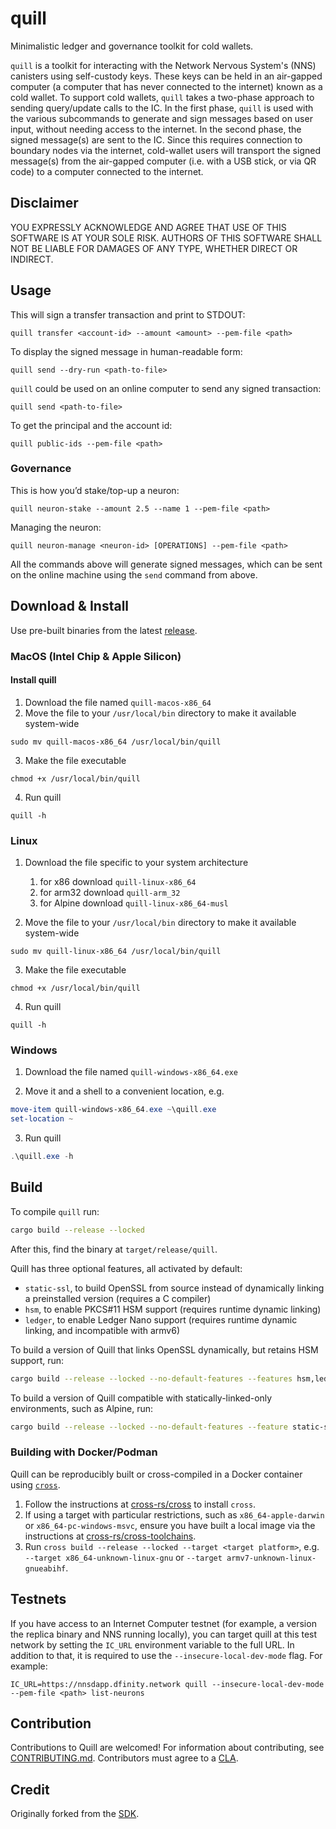 # quill

Minimalistic ledger and governance toolkit for cold wallets.

`quill` is a toolkit for interacting with the Network Nervous System's (NNS) canisters using self-custody keys. These
keys
can be held in an air-gapped computer (a computer
that has never connected to the internet) known as a cold wallet. To support cold wallets, `quill` takes a two-phase
approach to sending query/update calls to the IC. In the first phase, `quill` is used with the various subcommands to
generate and sign messages based on user input, without needing access to the internet. In the second phase, the signed
message(s) are sent to the IC. Since this requires connection to boundary nodes via the internet, cold-wallet users will
transport the signed message(s) from the air-gapped computer (i.e. with a USB stick, or via QR code) to a computer connected to the
internet.

## Disclaimer

YOU EXPRESSLY ACKNOWLEDGE AND AGREE THAT USE OF THIS SOFTWARE IS AT YOUR SOLE RISK.
AUTHORS OF THIS SOFTWARE SHALL NOT BE LIABLE FOR DAMAGES OF ANY TYPE, WHETHER DIRECT OR INDIRECT.

## Usage

This will sign a transfer transaction and print to STDOUT:

    quill transfer <account-id> --amount <amount> --pem-file <path>

To display the signed message in human-readable form:

    quill send --dry-run <path-to-file>

`quill` could be used on an online computer to send any signed transaction:

    quill send <path-to-file>

To get the principal and the account id:

    quill public-ids --pem-file <path>

### Governance

This is how you’d stake/top-up a neuron:

    quill neuron-stake --amount 2.5 --name 1 --pem-file <path>

Managing the neuron:

    quill neuron-manage <neuron-id> [OPERATIONS] --pem-file <path>

All the commands above will generate signed messages, which can be sent on the online machine using the `send` command
from above.

## Download & Install

Use pre-built binaries from the latest [release](https://github.com/dfinity/quill/releases).

### MacOS (Intel Chip & Apple Silicon)

#### Install quill
1. Download the file named `quill-macos-x86_64`
2. Move the file to your `/usr/local/bin` directory to make it available system-wide

```shell
sudo mv quill-macos-x86_64 /usr/local/bin/quill
```

3. Make the file executable

```shell
chmod +x /usr/local/bin/quill
```

4. Run quill

```shell
quill -h
```

### Linux

1. Download the file specific to your system architecture
    1. for x86 download `quill-linux-x86_64`
    2. for arm32 download `quill-arm_32`
    3. for Alpine download `quill-linux-x86_64-musl`

2. Move the file to your `/usr/local/bin` directory to make it available system-wide

```shell
sudo mv quill-linux-x86_64 /usr/local/bin/quill
```

3. Make the file executable

```shell
chmod +x /usr/local/bin/quill 
```

4. Run quill

```shell
quill -h
```

### Windows

1. Download the file named `quill-windows-x86_64.exe`

2. Move it and a shell to a convenient location, e.g.

```ps1
move-item quill-windows-x86_64.exe ~\quill.exe
set-location ~
```

3. Run quill

```ps1
.\quill.exe -h
```

## Build

To compile `quill` run:

```sh
cargo build --release --locked
```

After this, find the binary at `target/release/quill`.

Quill has three optional features, all activated by default:

- `static-ssl`, to build OpenSSL from source instead of dynamically linking a preinstalled version (requires a C compiler)
- `hsm`, to enable PKCS#11 HSM support (requires runtime dynamic linking)
- `ledger`, to enable Ledger Nano support (requires runtime dynamic linking, and incompatible with armv6)

To build a version of Quill that links OpenSSL dynamically, but retains HSM support, run:

```sh
cargo build --release --locked --no-default-features --features hsm,ledger
```

To build a version of Quill compatible with statically-linked-only environments, such as Alpine, run:

```sh
cargo build --release --locked --no-default-features --feature static-ssl
```

### Building with Docker/Podman

Quill can be reproducibly built or cross-compiled in a Docker container using [`cross`](https://github.com/cross-rs/cross).

1. Follow the instructions at [cross-rs/cross](https://github.com/cross-rs/cross) to install `cross`.
2. If using a target with particular restrictions, such as `x86_64-apple-darwin` or `x86_64-pc-windows-msvc`, ensure you have built a local image via the instructions at [cross-rs/cross-toolchains](https://github.com/cross-rs/cross-toolchains).
3. Run `cross build --release --locked --target <target platform>`, e.g. `--target x86_64-unknown-linux-gnu` or `--target armv7-unknown-linux-gnueabihf`.

## Testnets

If you have access to an Internet Computer testnet (for example, a version the
replica binary and NNS running locally), you can target quill at this test
network by setting the `IC_URL` environment variable to the full URL. In addition
to that, it is required to use the `--insecure-local-dev-mode` flag. For
example:

    IC_URL=https://nnsdapp.dfinity.network quill --insecure-local-dev-mode --pem-file <path> list-neurons

## Contribution

Contributions to Quill are welcomed! For information about contributing, see [CONTRIBUTING.md](CONTRIBUTING.md). Contributors must agree to a [CLA](https://github.com/dfinity/cla).

## Credit

Originally forked from the [SDK](https://github.com/dfinity/sdk).
